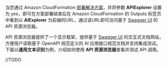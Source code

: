 当您通过 Amazon CloudFormation [部署解决方案](deployment-en.md#amazon-cloudformation)，并将参数 **APIExplorer** 设置为 *yes*，即可在方案部署结束后在 Amazon CloudFormation 的 Outputs 标签页中看到以 **AIExplorer** 为前缀的URL，通过该URL即可访问基于 [Swagger UI](https://swagger.io/tools/swagger-ui/) 的API 资源浏览器。

API 资源浏览器提供了一个显示框架，提供基于 [Swagger UI](https://swagger.io/tools/swagger-ui/) 的交互式文档网站，方便用户读取基于 OpenAPI 规范定义的 AI 应用接口规范文档并支持集成测试。下面以**通用文本识别**为例，介绍如何使用 **API 资源浏览器**查看并测试 API 调用。

//TODO